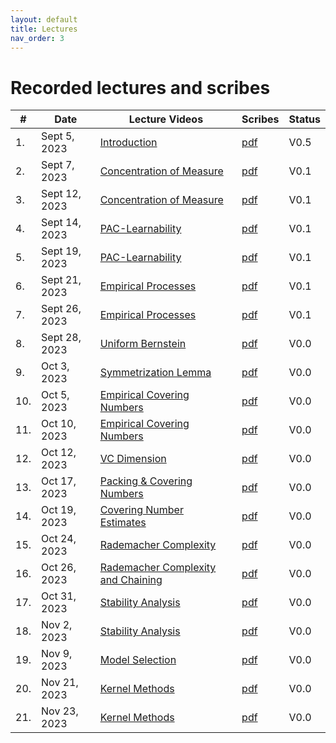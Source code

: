 ```yaml
---
layout: default
title: Lectures
nav_order: 3
---
```


# Recorded lectures and scribes
<!-- We will post the recorded lectures [here](https://www.youtube.com/playlist?list=PLQCZ7_TRKVIx6_UVxwUBFca3cDnl9DrNW). -->

| #  | Date        | Lecture Videos | Scribes | Status |
|----|-------------|----------------|---------|--------|
| 1. | Sept 5, 2023| [Introduction](https://www.youtube.com/watch?v=arbGdCqn2Io) |[pdf](/documents/scribes/fall_2024/lec01.pdf) | V0.5 |
| 2. | Sept 7, 2023| [Concentration of Measure](https://www.youtube.com/watch?v=TBnSm-vYTPs)|[pdf](/documents/scribes/fall_2024/lec02.pdf) | V0.1 |
| 3. | Sept 12, 2023| [Concentration of Measure](https://www.youtube.com/watch?v=S0aY_0SY-WA)|[pdf](/documents/scribes/fall_2024/lec03.pdf) | V0.1 |
| 4. | Sept 14, 2023| [PAC-Learnability](https://www.youtube.com/watch?v=GzkrMYkHxaA&t=2236s)|[pdf](/documents/scribes/fall_2024/lec04.pdf) | V0.1 |
| 5. | Sept 19, 2023| [PAC-Learnability](https://www.youtube.com/watch?v=c9rN8eBjS3k)|[pdf](/documents/scribes/fall_2024/lec05.pdf) | V0.1 |
| 6. | Sept 21, 2023| [Empirical Processes](https://www.youtube.com/watch?v=2hfHwMX__2k)|[pdf](/documents/scribes/fall_2024/lec06.pdf) | V0.1 |
| 7. | Sept 26, 2023| [Empirical Processes](https://youtu.be/TNPwFhxjHXM)|[pdf](/documents/scribes/fall_2024/lec07.pdf) | V0.1 |
| 8. | Sept 28, 2023| [Uniform Bernstein](https://youtu.be/z1oW05KzshM)|[pdf](/documents/scribes/fall_2024/lec08.pdf) | V0.0 |
| 9. | Oct 3, 2023| [Symmetrization Lemma](https://youtu.be/G5BBy9r2vF4)|[pdf](/documents/scribes/fall_2024/lec09.pdf) | V0.0 |
| 10. | Oct 5, 2023| [Empirical Covering Numbers](https://youtu.be/wWv4OVYhV5U)|[pdf](/documents/scribes/fall_2024/lec10.pdf) | V0.0 |
| 11. | Oct 10, 2023| [Empirical Covering Numbers](https://youtu.be/x9Dz7GwrE9g)|[pdf](/documents/scribes/fall_2024/lec11.pdf) | V0.0 |
| 12. | Oct 12, 2023| [VC Dimension](https://youtu.be/ZEAsFMYaKYI)|[pdf](/documents/scribes/fall_2024/lec12.pdf) | V0.0 |
| 13. | Oct 17, 2023| [Packing & Covering Numbers](https://youtu.be/T86QA3JiQlg)|[pdf](/documents/scribes/fall_2024/lec13.pdf) | V0.0 |
| 14. | Oct 19, 2023| [Covering Number Estimates](https://youtu.be/8lrO6HAyhB4)|[pdf](/documents/scribes/fall_2024/lec14.pdf) | V0.0 |
| 15. | Oct 24, 2023| [Rademacher Complexity](https://youtu.be/90k5cs7ZSDc)|[pdf](/documents/scribes/fall_2024/lec15.pdf) | V0.0 |
| 16. | Oct 26, 2023| [Rademacher Complexity and Chaining](https://youtu.be/BeP8z_kpOH0)|[pdf](/documents/scribes/fall_2024/lec16.pdf) | V0.0 |
| 17. | Oct 31, 2023| [Stability Analysis](https://youtu.be/iKbuZdbwHKk)|[pdf](/documents/scribes/fall_2024/lec17.pdf) | V0.0 |
| 18. | Nov 2, 2023| [Stability Analysis](https://youtu.be/5wwjt-MSNGI)|[pdf](/documents/scribes/fall_2024/lec18.pdf) | V0.0 |
| 19. | Nov 9, 2023| [Model Selection](https://youtu.be/A_Ut1Q-RN2U)|[pdf](/documents/scribes/fall_2024/lec19.pdf) | V0.0 |
| 20. | Nov 21, 2023| [Kernel Methods](https://youtu.be/XSdE7t-VFfI)|[pdf](/documents/scribes/fall_2024/lec20.pdf) | V0.0 |
| 21. | Nov 23, 2023| [Kernel Methods](https://youtu.be/C55h4gHKoOQ)|[pdf](/documents/scribes/fall_2024/lec21.pdf) | V0.0 |
